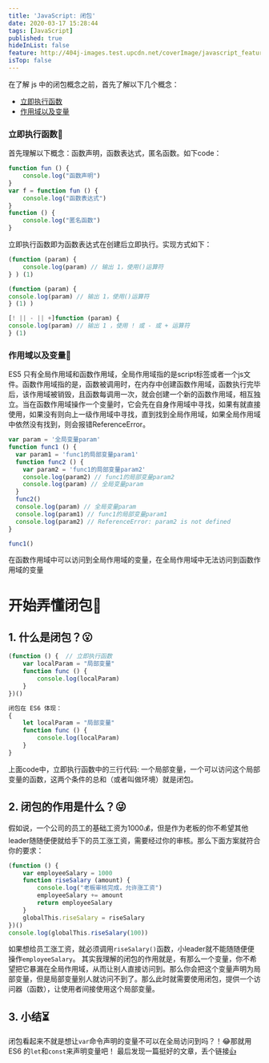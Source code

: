 ```yaml
---
title: 'JavaScript: 闭包'
date: 2020-03-17 15:28:44
tags: [JavaScript]
published: true
hideInList: false
feature: http://404j-images.test.upcdn.net/coverImage/javascript_feature.jpg
isTop: false
---
```

在了解 js 中的闭包概念之前，首先了解以下几个概念：

- [立即执行函数](#立即执行函数)
- [作用域以及变量](#作用域以及变量)

### 立即执行函数🍑
首先理解以下概念：函数声明，函数表达式，匿名函数。如下code：
```js
function fun () {
    console.log("函数声明")
}
var f = function fun () {
    console.log("函数表达式")
}
function () {
    console.log("匿名函数")
}
```
立即执行函数即为函数表达式在创建后立即执行。实现方式如下：
```js
(function (param) {
    console.log(param) // 输出 1，使用()运算符
} ) (1)

(function (param) {
console.log(param) // 输出 1，使用()运算符
} (1) )

[! || - || +]function (param) {
console.log(param) // 输出 1 ，使用 ! 或 - 或 + 运算符
} (1)
```

### 作用域以及变量🍔
ES5 只有全局作用域和函数作用域，全局作用域指的是script标签或者一个js文件。函数作用域指的是，函数被调用时，在内存中创建函数作用域，函数执行完毕后，该作用域被销毁，且函数每调用一次，就会创建一个新的函数作用域，相互独立。当在函数作用域操作一个变量时，它会先在自身作用域中寻找，如果有就直接使用，如果没有则向上一级作用域中寻找，直到找到全局作用域，如果全局作用域中依然没有找到，则会报错ReferenceError。
```js
var param = '全局变量param'
function func1 () {
  var param1 = 'func1的局部变量param1'
  function func2 () {
    var param2 = 'func1的局部变量param2'
    console.log(param2) // func1的局部变量param2
    console.log(param) // 全局变量param
  }
  func2()
  console.log(param) // 全局变量param
  console.log(param1) // func1的局部变量param1
  console.log(param2) // ReferenceError: param2 is not defined
}

func1()
```
在函数作用域中可以访问到全局作用域的变量，在全局作用域中无法访问到函数作用域的变量

# 开始弄懂闭包🍖
## 1. 什么是闭包？😮
```js
(function () {  // 立即执行函数
    var localParam = "局部变量"
    function func () {
        console.log(localParam)
    }
})()

闭包在 ES6 体现：
{
    let localParam = "局部变量"
    function func () {
        console.log(localParam)
    }
}
```
上面code中，立即执行函数中的三行代码: 一个局部变量，一个可以访问这个局部变量的函数，这两个条件的总和（或者叫做环境）就是闭包。

## 2. 闭包的作用是什么？😜
假如说，一个公司的员工的基础工资为1000💰，但是作为老板的你不希望其他leader随随便便就给手下的员工涨工资，需要经过你的审核。那么下面方案就符合你的要求：
```js
(function () {
    var employeeSalary = 1000
    function riseSalary (amount) {
        console.log("老板审核完成，允许涨工资")
        employeeSalary += amount
        return employeeSalary
    }
    globalThis.riseSalary = riseSalary
})()
console.log(globalThis.riseSalary(100))
```
如果想给员工涨工资，就必须调用`riseSalary()`函数，小leader就不能随随便便操作`employeeSalary`。
其实我理解的闭包的作用就是，有那么一个变量，你不希望把它暴漏在全局作用域，从而让别人直接访问到。那么你会把这个变量声明为局部变量，但是局部变量别人就访问不到了。那么此时就需要使用闭包，提供一个访问器（函数），让使用者间接使用这个局部变量。

## 3. 小结⏳
闭包看起来不就是想让`var`命令声明的变量不可以在全局访问到吗？！😂那就用 ES6 的`let`和`const`来声明变量吧！
最后发现一篇挺好的文章，丢个链接[👍](https://www.cnblogs.com/zhuzhenwei918/p/6131345.html)
